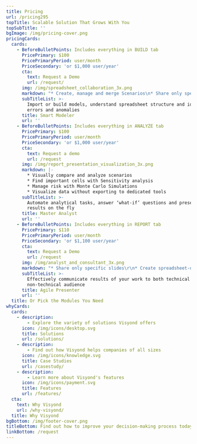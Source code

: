 ```yaml
---
title: Pricing
url: /pricing295
topTitle: Scalable Solution That Grows With You
topSubTitle: ''
bgImage: /img/pricing-cover.png
pricingCards:
  cards:
    - BeforeBulletPoints: Includes everything in BUILD tab
      PricePrimary: $100
      PricePrimaryPeriod: user/month
      PriceSecondary: 'or $1,000 user/year'
      cta:
        text: Request a Demo
        url: /request/
      img: /img/spreadsheet_collaboration_3x.png
      markdown: "* Create, manage and merge Scenarios\n* Share only specific worksheets\r\n* Edit without overwriting others’ inputs\r\n\r* Track changes and assumptions\r\n* Organize documents and conversations\r"
      subTitleList: >-
        Import or build models, understand spreadsheet structure and identify
        errors and anomalies 
      title: Smart Modeler
      url: ''
    - BeforeBulletPoints: Includes everything in ANALYZE tab
      PricePrimary: $100
      PricePrimaryPeriod: user/month
      PriceSecondary: 'or $1,000 user/year'
      cta:
        text: Request a demo
        url: /request
      img: /img/report_presentation_visualization_3x.png
      markdown: |-
        * Visually compare and analyze scenarios
        * Find important cells with Sensitivity analysis
        * Manage risk with Monte Carlo Simulations
        * Visualize data without exporting to dedicated tools
      subTitleList: >-
        Automate analytical tasks, answer ‘what-if’ questions and present
        results on the fly
      title: Master Analyst
      url: ''
    - BeforeBulletPoints: Includes everything in REPORT tab
      PricePrimary: $110
      PricePrimaryPeriod: user/month
      PriceSecondary: 'or $1,100 user/year'
      cta:
        text: Request a Demo
        url: /request
      img: /img/analyst_and_consultant_3x.png
      markdown: "* Share only specific slides\r\n* Create spreadsheet-driven calculators\r\n\r* Test assumptions w/o touching model\r\n* Generate and link Financial Statements to model\r"
      subTitleList: >-
        Effectively communicate results of your work to both technical and
        non-technical audience
      title: Agile Presenter
      url: ''
  title: Or Pick the Modules You Need
whyCards:
  cards:
    - description:
        - Explore the variety of solutions Visyond offers
      icon: /img/icons/desktop.svg
      title: Solutions
      url: /solutions/
    - description:
        - Find out how Visyond helps companies of all sizes
      icon: /img/icons/knowledge.svg
      title: Case Studies
      url: /casestudy/
    - description:
        - Learn more about Visyond's features
      icon: /img/icons/payment.svg
      title: Features
      url: /features/
  cta:
    text: Why Visyond
    url: /why-visyond/
  title: Why Visyond
bgBottom: /img/footer-cover.png
titleBottom: Find out how to improve your decision-making process today
linkBottom: /request
---
```



